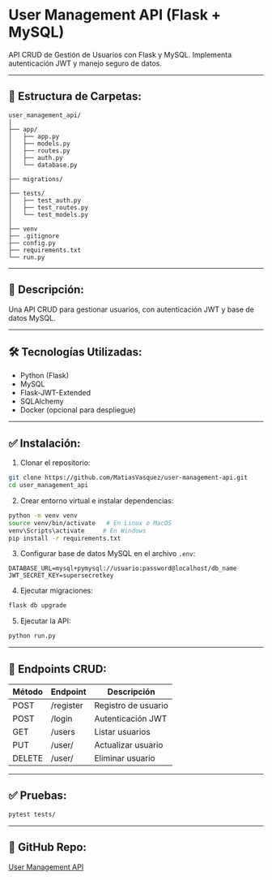 # User Management API (Flask + MySQL)
API CRUD de Gestión de Usuarios con Flask y MySQL. Implementa autenticación JWT y manejo seguro de datos.

---

## 📂 Estructura de Carpetas:

```
user_management_api/
│
├── app/
│   ├── app.py
│   ├── models.py
│   ├── routes.py
│   ├── auth.py
│   └── database.py
│
├── migrations/
│
├── tests/
│   ├── test_auth.py
│   ├── test_routes.py
│   └── test_models.py
│
├── venv
├── .gitignore
├── config.py
├── requirements.txt
└── run.py
```

---

## 📌 Descripción:
Una API CRUD para gestionar usuarios, con autenticación JWT y base de datos MySQL.

---

## 🛠️ Tecnologías Utilizadas:
- Python (Flask)
- MySQL
- Flask-JWT-Extended
- SQLAlchemy
- Docker (opcional para despliegue)

---

## ✅ Instalación:

1. Clonar el repositorio:
```bash
git clone https://github.com/MatiasVasquez/user-management-api.git
cd user_management_api
```

2. Crear entorno virtual e instalar dependencias:
```bash
python -m venv venv
source venv/bin/activate   # En Linux o MacOS
venv\Scripts\activate     # En Windows
pip install -r requirements.txt
```

3. Configurar base de datos MySQL en el archivo `.env`:
```
DATABASE_URL=mysql+pymysql://usuario:password@localhost/db_name
JWT_SECRET_KEY=supersecretkey
```

4. Ejecutar migraciones:
```bash
flask db upgrade
```

5. Ejecutar la API:
```bash
python run.py
```

---

## 🚀 Endpoints CRUD:

| Método | Endpoint         | Descripción          |
|--------|-----------------|--------------------|
| POST   | /register       | Registro de usuario |
| POST   | /login          | Autenticación JWT |
| GET    | /users          | Listar usuarios |
| PUT    | /user/<id>      | Actualizar usuario |
| DELETE | /user/<id>      | Eliminar usuario |

---

## ✅ Pruebas:
```bash
pytest tests/
```

---

## 📂 GitHub Repo:
[User Management API](https://github.com/MatiasVasquez/user-management-api)
